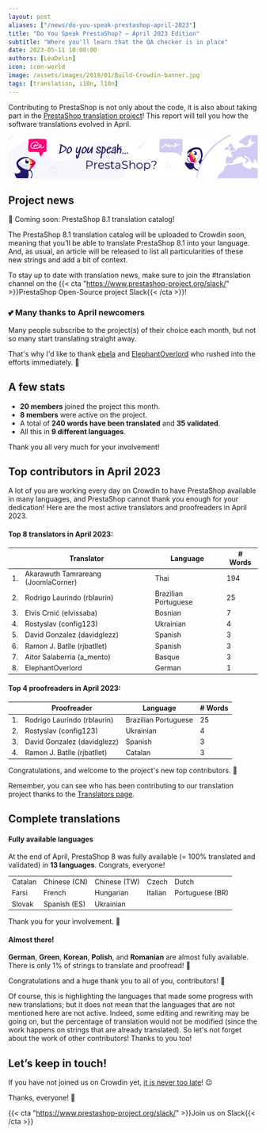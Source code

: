 ```yaml
---
layout: post
aliases: ["/news/do-you-speak-prestashop-april-2023"]
title: "Do You Speak PrestaShop? – April 2023 Edition"
subtitle: "Where you'll learn that the QA checker is in place"
date: 2023-05-11 10:00:00
authors: [LéaDelin]
icon: icon-world
image: /assets/images/2019/01/Build-Crowdin-banner.jpg
tags: [translation, i18n, l10n]
---
```


Contributing to PrestaShop is not only about the code, it is also about taking part in the [PrestaShop translation project](https://crowdin.com/project/prestashop-official)! This report will tell you how the software translations evolved in April.

![Crowdin Monthly banner](/assets/images/2019/01/Build-Crowdin-banner.jpg)

## Project news

📖 Coming soon: PrestaShop 8.1 translation catalog!

The PrestaShop 8.1 translation catalog will be uploaded to Crowdin soon, meaning that you'll be able to translate PrestaShop 8.1 into your language. And, as usual, an article will be released to list all particularities of these new strings and add a bit of context.

To stay up to date with translation news, make sure to join the #translation channel on the {{< cta "https://www.prestashop-project.org/slack/" >}}PrestaShop Open-Source project Slack{{< /cta >}}!

### 💕 Many thanks to April newcomers

Many people subscribe to the project(s) of their choice each month, but not so many start translating straight away. 

That's why I'd like to thank [ebela](https://crowdin.com/profile/ebela) and [ElephantOverlord](https://crowdin.com/profile/elephantoverlord) who rushed into the efforts immediately. 🎉

## A few stats

* **20 members** joined the project this month.
* **8 members** were active on the project.
* A total of **240 words have been translated** and **35 validated**.
* All this in **9 different languages**.
 
Thank you all very much for your involvement!

## Top contributors in April 2023
 
A lot of you are working every day on Crowdin to have PrestaShop available in many languages, and PrestaShop cannot thank you enough for your dedication! Here are the most active translators and proofreaders in April 2023.
 
#### Top 8 translators in April 2023:
 
| |Translator | Language | # Words
|-|---------- | -------- | ----------------
| 1. | Akarawuth Tamrareang (JoomlaCorner) | Thai | 194
| 2. | Rodrigo Laurindo (rblaurin) | Brazilian Portuguese | 25
| 3. | Elvis Crnić (elvissaba) | Bosnian | 7
| 4. | Rostyslav (config123) | Ukrainian | 4
| 5. | David Gonzalez (davidglezz) | Spanish | 3
| 6. | Ramon J. Batlle (rjbatllet) | Spanish | 3
| 7. | Aitor Salaberria (a_mento) | Basque | 3
| 8. | ElephantOverlord | German | 1

#### Top 4 proofreaders in April 2023:
 
| | Proofreader | Language | # Words
|-| ---------- | -------- | ----------------
| 1. | Rodrigo Laurindo (rblaurin) | Brazilian Portuguese | 25
| 2. | Rostyslav (config123) | Ukrainian | 4
| 3. | David Gonzalez (davidglezz) | Spanish | 3
| 4. | Ramon J. Batlle (rjbatllet) | Catalan | 3

Congratulations, and welcome to the project's new top contributors. :clap:
 
Remember, you can see who has been contributing to our translation project thanks to the [Translators page](https://translators.prestashop.com/).
 
## Complete translations
 
#### Fully available languages
 
At the end of April, PrestaShop 8 was fully available (= 100% translated and validated) in **13 languages**. Congrats, everyone!

||||||
|-----------|--------------|--------------|--------------|-----------------|
| Catalan | Chinese (CN) | Chinese (TW) | Czech | Dutch |
| Farsi | French | Hungarian | Italian | Portuguese (BR) |
| Slovak | Spanish (ES) | Ukrainian |  |  |

Thank you for your involvement. :tada:
 
#### Almost there!

**German**, **Green**, **Korean**, **Polish**, and **Romanian** are almost fully available. There is only 1% of strings to translate and proofread! 💪

Congratulations and a huge thank you to all of you, contributors! 🎉
 
Of course, this is highlighting the languages that made some progress with new translations; but it does not mean that the languages that are not mentioned here are not active.
Indeed, some editing and rewriting may be going on, but the percentage of translation would not be modified (since the work happens on strings that are already translated). So let's not forget about the work of other contributors! Thanks to you too!

## Let’s keep in touch!

If you have not joined us on Crowdin yet, [it is never too late](https://crowdin.com/project/prestashop-official)! :wink:

Thanks, everyone! 🙌

{{< cta "https://www.prestashop-project.org/slack/" >}}Join us on Slack{{< /cta >}}

